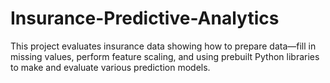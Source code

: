 # Insurance-Predictive-Analytics

This project evaluates insurance data showing how to prepare data—fill in missing values, perform feature scaling, and using prebuilt Python libraries to make and evaluate various prediction models. 